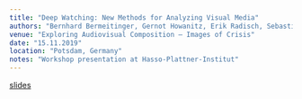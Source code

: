```yaml
---
title: "Deep Watching: New Methods for Analyzing Visual Media"
authors: "Bernhard Bermeitinger, Gernot Howanitz, Erik Radisch, Sebastian Gassner, Malte Rehbein, Siegfried Handschuh"
venue: "Exploring Audiovisual Composition — Images of Crisis"
date: "15.11.2019"
location: "Potsdam, Germany"
notes: "Workshop presentation at Hasso-Plattner-Institut"
---
```

[slides](https://www.researchgate.net/publication/337276254)
